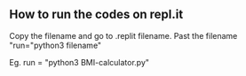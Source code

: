 ## How to run the codes on repl.it

Copy the filename and go to .replit filename. Past the filename "run="python3 filename"

Eg. 
run = "python3 BMI-calculator.py"